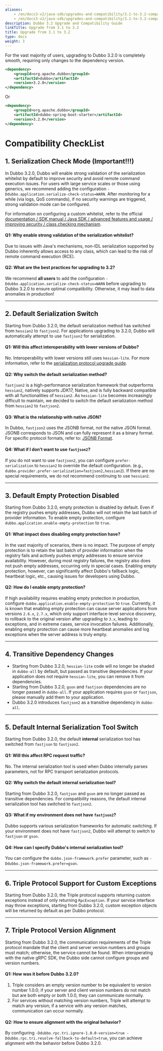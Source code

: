 ```yaml
---
aliases:
    - /en/docs3-v2/java-sdk/upgrades-and-compatibility/3.1-to-3.2-compatibility-guide/
    - /en/docs3-v2/java-sdk/upgrades-and-compatibility/3.1-to-3.2-compatibility-guide/
description: Dubbo 3.2 Upgrade and Compatibility Guide
linkTitle: Upgrade from 3.1 to 3.2
title: Upgrade from 3.1 to 3.2
type: docs
weight: 3
---
```


For the vast majority of users, upgrading to Dubbo 3.2.0 is completely smooth, requiring only changes to the dependency version.

```xml
<dependency>
    <groupId>org.apache.dubbo</groupId>
    <artifactId>dubbo</artifactId>
    <version>3.2.0</version>
</dependency>
```

Or

```xml
<dependency>
    <groupId>org.apache.dubbo</groupId>
    <artifactId>dubbo-spring-boot-starter</artifactId>
    <version>3.2.0</version>
</dependency>
```

# Compatibility CheckList

## 1. Serialization Check Mode (Important!!!)

In Dubbo 3.2.0, Dubbo will enable strong validation of the serialization whitelist by default to improve security and avoid remote command execution issues. For users with large service scales or those using generics, we recommend adding the configuration `-Ddubbo.application.serialize-check-status=WARN`. After monitoring for a while (via logs, QoS commands), if no security warnings are triggered, strong validation mode can be configured.

For information on configuring a custom whitelist, refer to the official [documentation / SDK manual / Java SDK / advanced features and usage / improving security / class checking mechanism](/en/overview/mannual/java-sdk/advanced-features-and-usage/security/class-check/).

#### Q1: Why enable strong validation of the serialization whitelist?

Due to issues with Java's mechanisms, non-IDL serialization supported by Dubbo inherently allows access to any class, which can lead to the risk of remote command execution (RCE).

#### Q2: What are the best practices for upgrading to 3.2?

We recommend **all users** to add the configuration `-Ddubbo.application.serialize-check-status=WARN` before upgrading to Dubbo 3.2.0 to ensure optimal compatibility. Otherwise, it may lead to data anomalies in production!

---

## 2. Default Serialization Switch

Starting from Dubbo 3.2.0, the default serialization method has switched from `hessian2` to `fastjson2`. For applications upgrading to 3.2.0, Dubbo will automatically attempt to use `fastjson2` for serialization.

#### Q1: Will this affect interoperability with lower versions of Dubbo?

No. Interoperability with lower versions still uses `hessian-lite`. For more information, refer to the [serialization protocol upgrade guide](/en/overview/mannual/java-sdk/upgrades-and-compatibility/serialization-upgrade/).

#### Q2: Why switch the default serialization method?

`fastjson2` is a high-performance serialization framework that outperforms `hessian2`, natively supports JDK17, Native, and is fully backward compatible with all functionalities of `hessian2`. As `hessian-lite` becomes increasingly difficult to maintain, we decided to switch the default serialization method from `hessian2` to `fastjson2`.

#### Q3: What is the relationship with native JSON?

In Dubbo, `fastjson2` uses the JSONB format, not the native JSON format. JSONB corresponds to JSON and can fully represent it as a binary format. For specific protocol formats, refer to: [JSONB Format](https://github.com/alibaba/fastjson2/wiki/jsonb_format_cn).

#### Q4: What if I don’t want to use `fastjson2`?

If you do not want to use `fastjson2`, you can configure `prefer-serialization` to `hessian2` to override the default configuration. (e.g., `dubbo.provider.prefer-serialization=fastjson2,hessian2`). If there are no special requirements, we do not recommend continuing to use `hessian2`.

---

## 3. Default Empty Protection Disabled

Starting from Dubbo 3.2.0, empty protection is disabled by default. Even if the registry pushes empty addresses, Dubbo will not retain the last batch of provider information. To enable empty protection, configure `dubbo.application.enable-empty-protection` to `true`.

#### Q1: What impact does disabling empty protection have?

In the vast majority of scenarios, there is no impact. The purpose of empty protection is to retain the last batch of provider information when the registry fails and actively pushes empty addresses to ensure service availability. However, during most registry failures, the registry also does not push empty addresses, occurring only in special cases. Enabling empty protection, however, can significantly affect Dubbo's fallback logic, heartbeat logic, etc., causing issues for developers using Dubbo.

#### Q2: How do I enable empty protection?

If high availability requires enabling empty protection in production, configure `dubbo.application.enable-empty-protection` to `true`. Currently, it is known that enabling empty protection can cause server applications from versions `2.6.x`, `2.7.x`, which only support interface-level service discovery, to rollback to the original version after upgrading to `3.x`, leading to exceptions, and in extreme cases, service invocation failures. Additionally, enabling empty protection can cause more heartbeat anomalies and log exceptions when the server address is truly empty.

---

## 4. Transitive Dependency Changes

* Starting from Dubbo 3.2.0, `hessian-lite` code will no longer be shaded in `dubbo-all` by default, but passed as transitive dependencies. If your application does not require `hessian-lite`, you can remove it from dependencies.
* Starting from Dubbo 3.2.0, `gson` and `fastjson` dependencies are no longer passed in `dubbo-all`. If your application requires `gson` or `fastjson`, please manually add them to your application.
* Dubbo 3.2.0 introduces `fastjson2` as a transitive dependency in `dubbo-all`.

---

## 5. Default Internal Serialization Tool Switch

Starting from Dubbo 3.2.0, the default **internal** serialization tool has switched from `fastjson` to `fastjson2`.

#### Q1: Will this affect RPC request traffic?

No. The internal serialization tool is used when Dubbo internally parses parameters, not for RPC transport serialization protocols.

#### Q2: Why switch the default internal serialization tool?

Starting from Dubbo 3.2.0, `fastjson` and `gson` are no longer passed as transitive dependencies. For compatibility reasons, the default internal serialization tool has switched to `fastjson2`.

#### Q3: What if my environment does not have `fastjson2`?

Dubbo supports various serialization frameworks for automatic switching. If your environment does not have `fastjson2`, Dubbo will attempt to switch to `fastjson` or `gson`.

#### Q4: How can I specify Dubbo's internal serialization tool?

You can configure the `dubbo.json-framework.prefer` parameter, such as `-Ddubbo.json-framework.prefer=gson`.

---

## 6. Triple Protocol Support for Custom Exceptions

Starting from Dubbo 3.2.0, the Triple protocol supports returning custom exceptions instead of only returning `RpcException`. If your service interface may throw exceptions, starting from Dubbo 3.2.0, custom exception objects will be returned by default as per Dubbo protocol.

---

## 7. Triple Protocol Version Alignment

Starting from Dubbo 3.2.0, the communication requirements of the Triple protocol mandate that the client and server version numbers and groups must match; otherwise, the service cannot be found. When interoperating with the native gRPC SDK, the Dubbo side cannot configure groups and version numbers.

#### Q1: How was it before Dubbo 3.2.0?

1) Triple considers an empty version number to be equivalent to version number 1.0.0; if your server and client version numbers do not match but are both empty or both 1.0.0, they can communicate normally.
2) For services without matching version numbers, Triple will attempt to match any version; if a service with any version matches, communication can occur normally.

#### Q2: How to ensure alignment with the original behavior?

By configuring `-Ddubbo.rpc.tri.ignore-1.0.0-version=true -Ddubbo.rpc.tri.resolve-fallback-to-default=true`, you can achieve alignment with the behavior before Dubbo 3.2.0.

